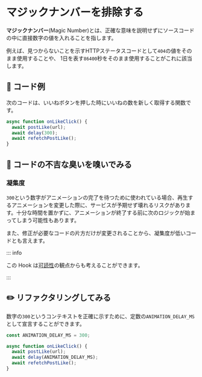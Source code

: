 # マジックナンバーを排除する

<div style="margin-top: 16px">
<Badge type="info" text="凝集度" />
</div>

**マジックナンバー**(Magic Number)とは、正確な意味を説明せずにソースコードの中に直接数字の値を入れることを指します。

例えば、見つからないことを示すHTTPステータスコードとして`404`の値をそのまま使用することや、
1日を表す`86400`秒をそのまま使用することがこれに該当します。

## 📝 コード例

次のコードは、いいねボタンを押した時にいいねの数を新しく取得する関数です。

```typescript 3
async function onLikeClick() {
  await postLike(url);
  await delay(300);
  await refetchPostLike();
}
```

## 👃 コードの不吉な臭いを嗅いでみる

### 凝集度

`300`という数字がアニメーションの完了を待つために使われている場合、再生するアニメーションを変更した際に、サービスが予期せず壊れるリスクがあります。十分な時間を置かずに、アニメーションが終了する前に次のロジックが始まってしまう可能性もあります。

また、修正が必要なコードの片方だけが変更されることから、凝集度が低いコードとも言えます。

::: info

この Hook は[可読性](./magic-number-readability.md)の観点からも考えることができます。

:::

## ✏️ リファクタリングしてみる

数字の`300`というコンテキストを正確に示すために、定数の`ANIMATION_DELAY_MS`として宣言することができます。

```typescript 1,5
const ANIMATION_DELAY_MS = 300;

async function onLikeClick() {
  await postLike(url);
  await delay(ANIMATION_DELAY_MS);
  await refetchPostLike();
}
```

